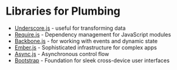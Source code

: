 # Libraries for Plumbing

 * [Underscore.js](http://underscorejs.org/) - useful for transforming data
 * [Require.js](http://requirejs.org/) - Dependency management for JavaScript modules 
 * [Backbone.js](http://backbonejs.org/) - for working with events and dynamic state
 * [Ember.js](http://emberjs.com/) - Sophisticated infrastructure for complex apps
 * [Async.js](https://github.com/caolan/async) - Asynchronous control flow
 * [Bootstrap](http://getbootstrap.com/) - Foundation for sleek cross-device user interfaces
